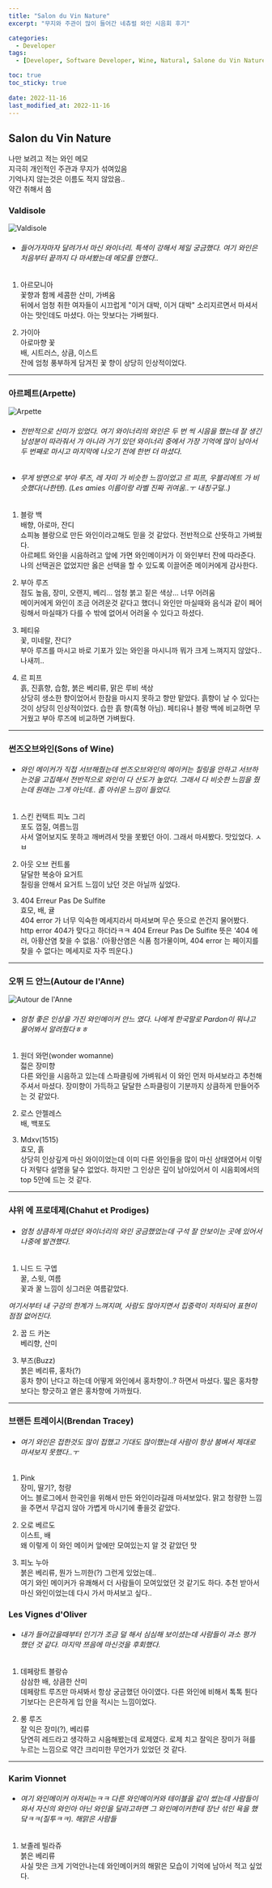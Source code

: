 ```yaml
---
title: "Salon du Vin Nature"
excerpt: "무지와 주관이 많이 들어간 네츄럴 와인 시음회 후기"

categories:
  - Developer
tags:
  - [Developer, Software Developer, Wine, Natural, Salone du Vin Nature, wine tasting]

toc: true
toc_sticky: true
 
date: 2022-11-16
last_modified_at: 2022-11-16
---
```


## Salon du Vin Nature
나만 보려고 적는 와인 메모<br />
지극히 개인적인 주관과 무지가 섞여있음<br />
기억나지 않는것은 이름도 적지 않았음..<br />
약간 취해서 씀<br />

### Valdisole

![Valdisole](https://user-images.githubusercontent.com/65106740/201993780-37ffba03-4c0c-4edb-83e9-7efb8273a14a.jpeg)

* ###### 들어가자마자 달려가서 마신 와이너리. 특색이 강해서 제일 궁금했다. 여기 와인은 처음부터 끝까지 다 마셔봤는데 메모를 안했다..
1. 아르모니아 <br />
  꽃향과 함께 세콤한 산미, 가벼움<br />
  뒤에서 엄청 취한 여자들이 시끄럽게 "이거 대박, 이거 대박" 소리지르면서 마셔서 아는 맛인데도 마셨다. 아는 맛보다는 가벼웠다.

2. 가이아<br />
  아로마향 꽃<br />
  배, 시트러스, 상큼, 이스트<br />
  잔에 엄청 풍부하게 담겨진 꽃 향이 상당히 인상적이었다.<br />

----

### 아르페트(Arpette)

![Arpette](https://user-images.githubusercontent.com/65106740/201994006-66f4f918-e853-43e6-95d2-e76c727af05f.jpeg)

* ###### 전반적으로 산미가 있었다. 여기 와이너리의 와인은 두 번 씩 시음을 했는데 잘 생긴 남성분이 따라줘서 가 아니라 거기 있던 와이너리 중에서 가장 기억에 많이 남아서 두 번째로 마시고 마지막에 나오기 전에 한번 더 마셨다.
* ###### 무게 방면으로 부아 루즈, 레 자미 가 비슷한 느낌이었고 르 피프, 우블리에트 가 비슷했다(나한텐). (Les amies 이름이랑 라벨 진짜 귀여움..ㅜ 내칭구덜..)

1. 블랑 백<br />
  배향, 아로마, 잔디<br />
  쇼피뇽 블랑으로 만든 와인이라고해도 믿을 것 같았다. 전반적으로 산뜻하고 가벼웠다.<br />
  아르페트 와인을 시음하려고 앞에 가면 와인메이커가 이 와인부터 잔에 따라준다. 나의 선택권은 없었지만 옳은 선택을 할 수 있도록 이끌어준 메이커에게 감사한다.<br />

2. 부아 루즈<br />
  점도 높음, 장미, 오랜지, 베리... 엄청 붉고 짙은 색상... 너무 어려움<br />
  메이커에게 와인이 조금 어려운것 같다고 했더니 와인만 마실때와 음식과 같이 페어링해서 마실때가 다를 수 밖에 없어서 어려울 수 있다고 하셨다.

3. 페티유<br />
  꽃, 미네랄, 잔디?<br />
  부아 루즈를 마시고 바로 기포가 있는 와인을 마시니까 뭐가 크게 느껴지지 않았다.. 나새끼..

4. 르 피프<br />
  흙, 진흙향, 습함, 붉은 베리류, 맑은 루비 색상<br />
  상당히 생소한 향이었어서 한참을 마시지 못하고 향만 맡았다. 흙향이 날 수 있다는것이 상당히 인상적이었다. 습한 흙 향(흑형 아님). 페티유나 블랑 백에 비교하면 무거웠고 부아 루즈에 비교하면 가벼웠다. 

----

### 썬즈오브와인(Sons of Wine)
* ###### 와인 메이커가 직접 서브해줬는데 썬즈오브와인의 메이커는 칠링을 안하고 서브하는것을 고집해서 전반적으로 와인이 다 산도가 높았다. 그래서 다 비슷한 느낌을 줬는데 원래는 그게 아닌데.. 좀 아쉬운 느낌이 들었다.
1. 스킨 컨택트 피노 그리<br />
  포도 껍질, 여름느낌<br />
  사서 열어보지도 못하고 깨버려서 맛을 못봤던 아이. 그래서 마셔봤다. 맛있었다. ㅅㅂ

2. 아웃 오브 컨트롤<br />
  달달한 복숭아 요거트<br />
  칠링을 안해서 요거트 느낌이 났던 것은 아닐까 싶었다.

3. 404 Erreur Pas De Sulfite<br />
  효모, 배, 귤<br />
  404 error 가 너무 익숙한 메세지라서 마셔보며 무슨 뜻으로 쓴건지 물어봤다. http error 404가 맞다고 하더라ㅋㅋ 404 Erreur Pas De Sulfite 뜻은 '404 에러, 아황산염 찾을 수 없음.' (아황산염은 식품 첨가물이며, 404 error 는 페이지를 찾을 수 없다는 메세지로 자주 띄운다.)

----

### 오뛰 드 안느(Autour de l'Anne)
 
![Autour de l'Anne](https://user-images.githubusercontent.com/65106740/201994374-01e37c85-4a67-4041-8adc-64707d655324.jpeg)

* ###### 엄청 좋은 인상을 가진 와인메이커 안느 였다. 나에게 한국말로 Pardon이 뭐냐고 물어봐서 알려줬다ㅎㅎ
1. 원더 와먼(wonder womanne)<br />
  젋은 장미향<br />
  다른 와인을 시음하고 있는데 스파클링에 가벼워서 이 와인 먼저 마셔보라고 추천해주셔서 마셨다. 장미향이 가득하고 달달한 스파클링이 기분까지 상큼하게 만들어주는 것 같았다.

2. 로스 안젤레스<br />
  배, 백포도

3. Mdxv(1515)<br />
  효모, 흙<br />
  상당히 인상깊게 마신 와이이었는데 이미 다른 와인들을 많이 마신 상태였어서 이렇다 저렇다 설명을 달수 없었다. 하지만 그 인상은 깊이 남아있어서 이 시음회에서의 top 5안에 드는 것 같다.
 
----

### 샤위 에 프로데제(Chahut et Prodiges)
* ###### 엄청 상큼하게 마셨던 와이너리의 와인 궁금했었는데 구석 잘 안보이는 곳에 있어서 나중에 발견했다.
1. 니드 드 구엡<br />
  꿀, 스윗, 여름<br />
  꽃과 꿀 느낌이 싱그러운 여름같았다.

*여기서부터 내 구강의 한계가 느껴지며, 사람도 많아지면서 집중력이 저하되어 표현이 점점 없어진다.*

2. 꿉 드 카논<br />
  베리향, 산미<br />


3. 부즈(Buzz)<br />
  붉은 베리류, 홍차(?)<br />
  홍차 향이 난다고 하는데 어떻게 와인에서 홍차향이..? 하면서 마셨다. 떫은 홍차향보다는 향긋하고 옅은 홍차향에 가까웠다.

----

### 브랜든 트레이시(Brendan Tracey)
* ###### 여기 와인은 접한것도 많이 접했고 기대도 많이했는데 사람이 항상 붐벼서 제대로 마셔보지 못했다..ㅜ
1. Pink<br />
  장미, 딸기?, 청량<br />
  어느 블로그에서 한국인을 위해서 만든 와인이라길래 마셔보았다. 맑고 청량한 느낌을 주면서 무겁지 않아 가볍게 마시기에 좋을것 같았다.

2. 오로 베르도<br />
  이스트, 배<br />
  왜 이렇게 이 와인 메이커 앞에만 모여있는지 알 것 같았던 맛

3. 피노 누아<br />
  붉은 베리류, 뭔가 느끼한(?) 그런게 있었는데..<br />
  여기 와인 메이커가 유쾌해서 더 사람들이 모여있었던 것 같기도 하다. 추천 받아서 마신 와인이었는데 다시 가서 마셔보고 싶다..


### Les Vignes d'Oliver
* ###### 내가 들어갔을때부터 인기가 조금 덜 해서 심심해 보이셨는데 사람들이 과소 평가 했던 것 같다. 마지막 쯔음에 마신것을 후회했다.
1. 데페랑트 블랑슈<br />
  삼삼한 배, 상큼한 산미<br />
  데페랑트 루즈만 마셔봐서 항상 궁금했던 아이였다. 다른 와인에 비해서 톡톡 튄다기보다는 은은하게 입 안을 적시는 느낌이었다.

2. 롱 루즈<br />
  잘 익은 장미(?), 베리류<br />
  당연히 레드라고 생각하고 시음해봤는데 로제였다. 로제 치고 잘익은 장미가 혀를 누르는 느낌으로 약간 크리미한 무언가가 있었던 것 같다.

----

### Karim Vionnet
* ###### 여기 와인메이커 아저씨는ㅋㅋ 다른 와인메이커와 테이블을 같이 썼는데 사람들이 와서 자신의 와인아 아닌 와인을 달라고하면 그 와인메이커한테 장난 섞인 욕을 했닼ㅋㅋ(질투ㅋㅋ). 해맑은 사람들
1. 보졸레 빌라쥬<br />
  붉은 베리류<br />
  사실 맛은 크게 기억안나는데 와인메이커의 해맑은 모습이 기억에 남아서 적고 싶었다.

